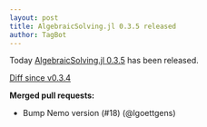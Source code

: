 ```yaml
---
layout: post
title: AlgebraicSolving.jl 0.3.5 released
author: TagBot
---
```


Today [AlgebraicSolving.jl 0.3.5](https://github.com/algebraic-solving/AlgebraicSolving.jl/releases/tag/v0.3.5) has
been released.

[Diff since v0.3.4](https://github.com/algebraic-solving/AlgebraicSolving.jl/compare/v0.3.4...v0.3.5)


**Merged pull requests:**
- Bump Nemo version (#18) (@lgoettgens)
